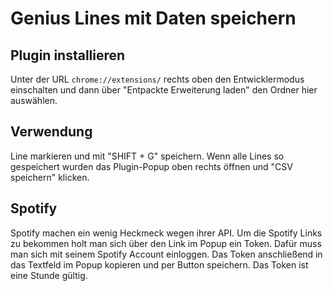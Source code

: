 # Genius Lines mit Daten speichern

## Plugin installieren
Unter der URL `chrome://extensions/` rechts oben den Entwicklermodus einschalten und dann über "Entpackte Erweiterung laden" den Ordner hier auswählen.

## Verwendung
Line markieren und mit "SHIFT + G" speichern. Wenn alle Lines so gespeichert wurden das Plugin-Popup oben rechts öffnen und "CSV speichern" klicken.

## Spotify
Spotify machen ein wenig Heckmeck wegen ihrer API. Um die Spotify Links zu bekommen holt man sich über den Link im Popup ein Token. Dafür muss man sich mit seinem Spotify Account einloggen. Das Token anschließend in das Textfeld im Popup kopieren und per Button speichern. Das Token ist eine Stunde gültig.
